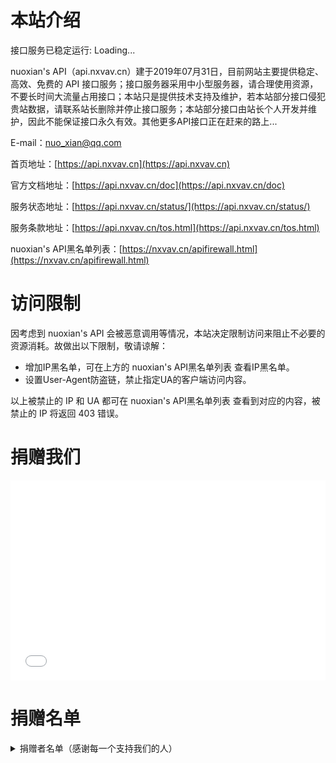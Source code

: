 # 本站介绍

<span id="runtime_span">接口服务已稳定运行: Loading...</span>

nuoxian's API（api.nxvav.cn）建于2019年07月31日，目前网站主要提供稳定、高效、免费的 API 接口服务；接口服务器采用中小型服务器，请合理使用资源，不要长时间大流量占用接口；本站只是提供技术支持及维护，若本站部分接口侵犯贵站数据，请联系站长删除并停止接口服务；本站部分接口由站长个人开发并维护，因此不能保证接口永久有效。其他更多API接口正在赶来的路上...

E-mail：[nuo_xian@qq.com](mailto:nuo_xian@qq.com)

首页地址：[https://api.nxvav.cn](https://api.nxvav.cn)

官方文档地址：[https://api.nxvav.cn/doc](https://api.nxvav.cn/doc)

服务状态地址：[https://api.nxvav.cn/status/](https://api.nxvav.cn/status/)

服务条款地址：[https://api.nxvav.cn/tos.html](https://api.nxvav.cn/tos.html)

nuoxian's API黑名单列表：[https://nxvav.cn/apifirewall.html](https://nxvav.cn/apifirewall.html)

# 访问限制

因考虑到 nuoxian's API 会被恶意调用等情况，本站决定限制访问来阻止不必要的资源消耗。故做出以下限制，敬请谅解：

* 增加IP黑名单，可在上方的 nuoxian's API黑名单列表 查看IP黑名单。
* 设置User-Agent防盗链，禁止指定UA的客户端访问内容。

以上被禁止的 IP 和 UA 都可在 nuoxian's API黑名单列表 查看到对应的内容，被禁止的 IP 将返回 403 错误。

# 捐赠我们

<iframe src="../donate.html" style="overflow-x:hidden;overflow-y:hidden; border:0xp none #fff; min-height:320px; width:100%;" frameborder="0" scrolling="no"></iframe>

# 捐赠名单

<details>
<summary>捐赠者名单（感谢每一个支持我们的人）</summary>

| 捐赠者 | 金额  | 时间 |  捐赠方式  | 备注  |
| ------ | ---- | ---- |  -------- | ---- |
| weclont | ￥10 | 2021/06/12  | 支付宝 | 感谢贵站提供服务 |

</details>